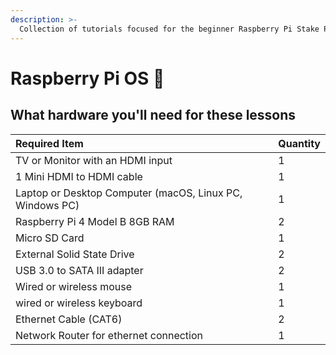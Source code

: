 ```yaml
---
description: >-
  Collection of tutorials focused for the beginner Raspberry Pi Stake Pool Operator
---
```


# Raspberry Pi OS 🍓

## What hardware you'll need for these lessons

| Required Item                                                | Quantity |
|:------------------------------------------------------------ |:-------- |
| TV or Monitor with an HDMI input                             | 1        |
| 1 Mini HDMI to HDMI cable                                    | 1        |
| Laptop or Desktop Computer \(macOS, Linux PC, Windows PC\) | 1        |
| Raspberry Pi 4 Model B 8GB RAM                               | 2        |
| Micro SD Card                                                | 1        |
| External Solid State Drive                                   | 2        |
| USB 3.0 to SATA III adapter                                  | 2        |
| Wired or wireless mouse                                      | 1        |
| wired or wireless keyboard                                   | 1        |
| Ethernet Cable \(CAT6\)                                    | 2        |
| Network Router for ethernet connection                       | 1        |

